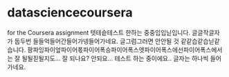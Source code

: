 datasciencecoursera
===================

for the Coursera assignment
텟테슽테스트 한하는 중중입입닏입니다.
글글작글자가 둡두번 들들억들어간들어가넹들어가네요.
글그럼그러면 안안될 것 같같습같습닏같습니다.
팡파잉파이엎파이어폯파이어폭승파이어폭스엣파이어폭스에선파이어폭스에서는 잘 될될짇될지도...
잘 되나요?
안되요...
테스트 하는 중이에요..
글자는 하나씩 들어가네요.
